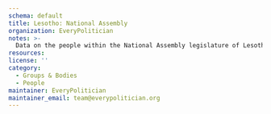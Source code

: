 ```yaml
---
schema: default
title: Lesotho: National Assembly
organization: EveryPolitician
notes: >-
  Data on the people within the National Assembly legislature of Lesotho.
resources:
license: ''
category:
  - Groups & Bodies
  - People
maintainer: EveryPolitician
maintainer_email: team@everypolitician.org
---
```

